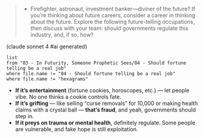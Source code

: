 > - Firefighter, astronaut, investment banker—diviner of the future? If you’re thinking about future careers, consider a career in thinking about the future. Explore the following future-telling occupations, then discuss with your team: should governments regulate this industry, and, if so, how?

(claude sonnet 4 #ai generated)

```dataview
list
from "03 - In Futurity, Someone Prophetic Sees/04 - Should fortune telling be a real job"
where file.name != "04 - Should fortune telling be a real job"
where file.name != "hexagrams"
```

- **If it’s entertainment** (fortune cookies, horoscopes, etc.) — let people vibe. No one thinks a cookie controls fate.
- **If it’s grifting** — like selling “curse removals” for 10,000 or making health claims with a crystal ball — **that’s fraud**, and yeah, governments should step in.
- **If it preys on trauma or mental health**, definitely regulate. Some people are vulnerable, and fake hope is still exploitation.
